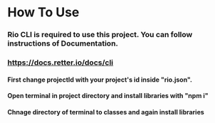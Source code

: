# How To Use

### Rio CLI is required to use this project. You can follow instructions of Documentation.
### https://docs.retter.io/docs/cli

#### First change projectId with your project's id inside "rio.json".

####  Open terminal in project directory and install libraries with "npm i"

####  Chnage directory of terminal to classes and again install libraries
